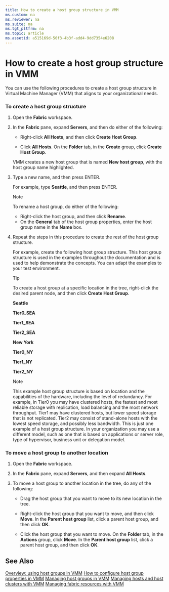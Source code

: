 ```yaml
---
title: How to create a host group structure in VMM
ms.custom: na
ms.reviewer: na
ms.suite: na
ms.tgt_pltfrm: na
ms.topic: article
ms.assetid: a515169d-50f3-4b3f-add4-9dd7354e6208
---
```

# How to create a host group structure in VMM
You can use the following procedures to create a host group structure in Virtual Machine Manager \(VMM\) that aligns to your organizational needs.

### To create a host group structure

1.  Open the **Fabric** workspace.

2.  In the **Fabric** pane, expand **Servers**, and then do either of the following:

    -   Right\-click **All Hosts**, and then click **Create Host Group**.

    -   Click **All Hosts**. On the **Folder** tab, in the **Create** group, click **Create Host Group**.

    VMM creates a new host group that is named **New host group**, with the host group name highlighted.

3.  Type a new name, and then press ENTER.

    For example, type **Seattle**, and then press ENTER.

    > [!NOTE]
    > To rename a host group, do either of the following:
    > 
    > -   Right\-click the host group, and then click **Rename**.
    > -   On the **General** tab of the host group properties, enter the host group name in the **Name** box.

4.  Repeat the steps in this procedure to create the rest of the host group structure.

    For example, create the following host group structure. This host group structure is used in the examples throughout the documentation and is used to help demonstrate the concepts. You can adapt the examples to your test environment.

    > [!TIP]
    > To create a host group at a specific location in the tree, right\-click the desired parent node, and then click **Create Host Group**.

    **Seattle**

    **Tier0\_SEA**

    **Tier1\_SEA**

    **Tier2\_SEA**

    **New York**

    **Tier0\_NY**

    **Tier1\_NY**

    **Tier2\_NY**

    > [!NOTE]
    > This example host group structure is based on location and the capabilities of the hardware, including the level of redundancy. For example, in Tier0 you may have clustered hosts, the fastest and most reliable storage with replication, load balancing and the most network throughput. Tier1 may have clustered hosts, but lower speed storage that is not replicated. Tier2 may consist of stand\-alone hosts with the lowest speed storage, and possibly less bandwidth. This is just one example of a host group structure. In your organization you may use a different model, such as one that is based on applications or server role, type of hypervisor, business unit or delegation model.

### To move a host group to another location

1.  Open the **Fabric** workspace.

2.  In the **Fabric** pane, expand **Servers**, and then expand **All Hosts**.

3.  To move a host group to another location in the tree, do any of the following:

    -   Drag the host group that you want to move to its new location in the tree.

    -   Right\-click the host group that you want to move, and then click **Move**. In the **Parent host group** list, click a parent host group, and then click **OK**.

    -   Click the host group that you want to move. On the **Folder** tab, in the **Actions** group, click **Move**. In the **Parent host group** list, click a parent host group, and then click **OK**.

## See Also
[Overview: using host groups in VMM](Overview--using-host-groups-in-VMM.md)
[How to configure host group properties in VMM](How-to-configure-host-group-properties-in-VMM.md)
[Managing host groups in VMM](Managing-host-groups-in-VMM.md)
[Managing hosts and host clusters with VMM](Managing-hosts-and-host-clusters-with-VMM.md)
[Managing fabric resources with VMM](Managing-fabric-resources-with-VMM.md)


